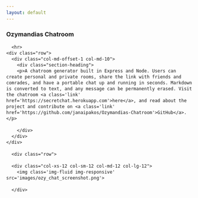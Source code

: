 ```yaml
---
layout: default
---
```

<div class="page-section short" id="chatroom" name="chatroom">
    <div class="container">
      <h3>Ozymandias Chatroom</h3>

      <hr>
    <div class="row">
      <div class="col-md-offset-1 col-md-10">
        <div class="section-heading">
        <p>A chatroom generator built in Express and Node. Users can create personal and private rooms, share the link with friends and comrades, and have a portable chat up and running in seconds. Markdown is converted to text, and any message can be permanently erased. Visit the chatroom <a class='link' href='https://secretchat.herokuapp.com'>here</a>, and read about the project and contribute on <a class='link' href='https://github.com/janaipakos/Ozymandias-Chatroom'>GitHub</a>.</p>

        </div>
      </div>
    </div>

      <div class="row">

      <div class="col-xs-12 col-sm-12 col-md-12 col-lg-12">
        <img class='img-fluid img-responsive' src='images/ozy_chat_screenshot.png'>

      </div>

  </div>

</div>
</div>


